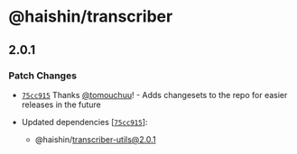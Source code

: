# @haishin/transcriber

## 2.0.1

### Patch Changes

- [`75cc915`](https://github.com/tomouchuu/haishin/commit/75cc9157c32e348055223c831004db903bba5a6f) Thanks [@tomouchuu](https://github.com/tomouchuu)! - Adds changesets to the repo for easier releases in the future

- Updated dependencies [[`75cc915`](https://github.com/tomouchuu/haishin/commit/75cc9157c32e348055223c831004db903bba5a6f)]:
  - @haishin/transcriber-utils@2.0.1
